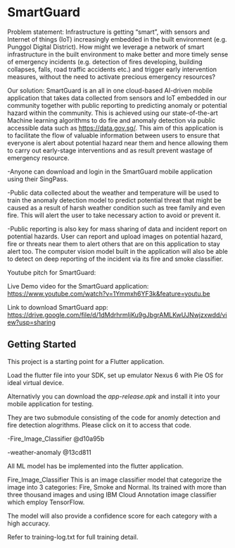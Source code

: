 # SmartGuard

Problem statement:
Infrastructure is getting “smart”, with sensors and Internet of things (IoT) increasingly embedded in the built environment (e.g. Punggol Digital District). How might we leverage a network of smart infrastructure in the built environment to make better and more timely sense of emergency incidents (e.g. detection of fires developing, building collapses, falls, road traffic accidents etc.) and trigger early intervention measures, without the need to activate precious emergency resources?

Our solution: SmartGuard is an all in one cloud-based AI-driven mobile application that takes data collected from sensors and IoT embedded in our community together with public reporting to predicting anomaly or potential hazard within the community. This is achieved using our state-of-the-art Machine learning algorithms to do fire and anomaly detection via public accessible data such as https://data.gov.sg/.
This aim of this application is to facilitate the flow of valuable information between users to ensure that everyone is alert about potential hazard near them and hence allowing them to carry out early-stage interventions and as result prevent wastage of emergency resource.

<User manual>
  -Anyone can download and login in the SmartGuard mobile application using their SingPass.
  
  -Public data collected about the weather and temperature will be used to train the anomaly detection model to predict potential threat that might be caused as a result of harsh weather condition such as tree family and even fire. This will alert the user to take necessary action to avoid or prevent it. 
  
  -Public reporting is also key for mass sharing of data and incident report on potential hazards. User can report and upload images on potential hazard, fire or threats near them to alert others that are on this application to stay alert too. The computer vision model built in the application will also be able to detect on deep reporting of the incident via its fire and smoke classifier. 
  
  

Youtube pitch for SmartGuard:

Live Demo video for the SmartGuard application: https://www.youtube.com/watch?v=1Ymmxh6YF3k&feature=youtu.be

Link to download SmartGuard app: https://drive.google.com/file/d/1dMdrhrmIjKu9gJbgrAMLKwUJNwjzxwdd/view?usp=sharing



## Getting Started

This project is a starting point for a Flutter application.

Load the flutter file into your SDK, set up emulator Nexus 6 with Pie OS for ideal virtual device. 

Alternativly you can download the *app-release.apk* and install it into your mobile application for testing.

They are two submodule consisting of the code for anomly detection and fire detection alogrithms. Please click on it to access that code.

-Fire_Image_Classifier @d10a95b

-weather-anomaly @13cd811

All ML model has be implemented into the flutter application. 

Fire_Image_Classifier
This is an image classifier model that categorize the image into 3 categories: Fire, Smoke and Normal. Its trained with more than three thousand images and using IBM Cloud Annotation image classifier which employ TensorFlow.

The model will also provide a confidence score for each category with a high accuracy.

Refer to training-log.txt for full training detail.

